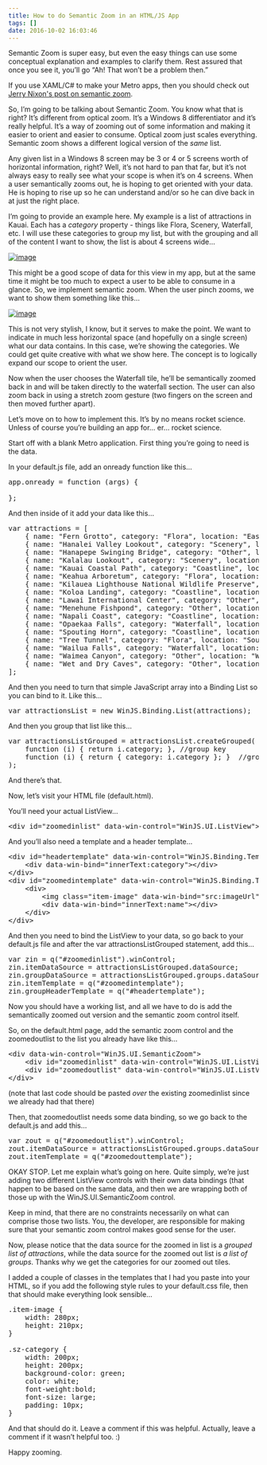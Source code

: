 ```yaml
---
title: How to do Semantic Zoom in an HTML/JS App
tags: []
date: 2016-10-02 16:03:46
---
```


Semantic Zoom is super easy, but even the easy things can use some conceptual explanation and examples to clarify them. Rest assured that once you see it, you&rsquo;ll go &ldquo;Ah! That won&rsquo;t be a problem then.&rdquo;

If you use XAML/C# to make your Metro apps, then you should check out [Jerry Nixon&#39;s post on semantic zoom](http://blog.jerrynixon.com/2012/03/windows-8-semantic-zoom-versus-optical.html#more).

So, I&rsquo;m going to be talking about Semantic Zoom. You know what that is right? It&rsquo;s different from optical zoom. It&rsquo;s a Windows 8 differentiator and it&rsquo;s really helpful. It&rsquo;s a way of zooming out of some information and making it easier to orient and easier to consume. Optical zoom just scales everything. Semantic zoom shows a different logical version of the _same_ list.

Any given list in a Windows 8 screen may be 3 or 4 or 5 screens worth of horizontal information, right? Well, it&rsquo;s not hard to pan that far, but it&rsquo;s not always easy to really see what your scope is when it&rsquo;s on 4 screens. When a user semantically zooms out, he is hoping to get oriented with your data. He is hoping to rise up so he can understand and/or so he can dive back in at just the right place.

I&rsquo;m going to provide an example here. My example is a list of attractions in Kauai. Each has a _category_ property - things like Flora, Scenery, Waterfall, etc. I will use these categories to group my list, but with the grouping and all of the content I want to show, the list is about 4 screens wide&hellip;

[![](http://codefoster.blob.core.windows.net/site/image/48f97207597b432fb6cae8c35aea0c53/semanticzoom_01_1.png "image")](http://{fix}/image.axd?picture=Windows-Live-Writer/How-to-do-Semantic-Zoom-in-an-HTMLJS-App/203F9B40/image.png)

This might be a good scope of data for this view in my app, but at the same time it might be too much to expect a user to be able to consume in a glance. So, we implement semantic zoom. When the user pinch zooms, we want to show them something like this&hellip;

[![](http://codefoster.blob.core.windows.net/site/image/2f6b5a15a9834eb9afbc443b18de98ec/semanticzoom_02_1.png "image")](http://{fix}/image.axd?picture=Windows-Live-Writer/How-to-do-Semantic-Zoom-in-an-HTMLJS-App/6194E09D/image.png)

This is not very stylish, I know, but it serves to make the point. We want to indicate in much less horizontal space (and hopefully on a single screen) what our data contains. In this case, we&rsquo;re showing the categories. We could get quite creative with what we show here. The concept is to logically expand our scope to orient the user.

Now when the user chooses the Waterfall tile, he&rsquo;ll be semantically zoomed back in and will be taken directly to the waterfall section. The user can also zoom back in using a stretch zoom gesture (two fingers on the screen and then moved further apart).

Let&rsquo;s move on to how to implement this. It&rsquo;s by no means rocket science. Unless of course you&rsquo;re building an app for&hellip; er&hellip; rocket science.

Start off with a blank Metro application. First thing you&rsquo;re going to need is the data.

In your default.js file, add an onready function like this&hellip;

<pre class="brush: css;">
app.onready = function (args) {

};</pre>

And then inside of it add your data like this&hellip;

<pre class="brush: js;">
var attractions = [
    { name: &quot;Fern Grotto&quot;, category: &quot;Flora&quot;, location: &quot;East&quot;, imageUrl: &quot;http://www.kauai.com/photos/kauai/point/98/super/fern_grotto-kauai-attraction.JPG&quot;, description: &quot;Only accessible by boat or Kayak, the fern Grotto is located about two miles up Kauai&rsquo;s Wailua River, the only navigable river in the State of Hawaii.&quot; },
    { name: &quot;Hanalei Valley Lookout&quot;, category: &quot;Scenery&quot;, location: &quot;North&quot;, imageUrl: &quot;http://www.kauai.com/photos/kauai/point/51/super/hanalei-valley-lookout-kauai-attractions-3.jpg&quot;, description: &quot;The Hanalei Valley is an enchanted site charmed with the likes of countless waterfalls, rainbows, fields of taro and hidden treasures waiting to be explored.&quot; },
    { name: &quot;Hanapepe Swinging Bridge&quot;, category: &quot;Other&quot;, location: &quot;West&quot;, imageUrl: &quot;http://www.kauai.com/photos/kauai/point/93/super/843726541306971801.jpg&quot;, description: &quot;Located in old town Hananpepe a Historical sight made up of an eclectic group of galleries and shops. Home to Friday night Art walk.&quot; },
    { name: &quot;Kalalau Lookout&quot;, category: &quot;Scenery&quot;, location: &quot;West&quot;, imageUrl: &quot;http://www.kauai.com/photos/kauai/point/94/super/3075381091306977440.jpg&quot;, description: &quot;The Kalalau lookout stands at 4,00 feet above sea level and gives you a peek at a valley that as late as the 1920&#39;s still was the home to residents who farmed crops there. The only way into the valley is by foot along the Kalalau Trail or by boat.&quot; },
    { name: &quot;Kauai Coastal Path&quot;, category: &quot;Coastline&quot;, location: &quot;East&quot;, imageUrl: &quot;http://www.kauai.com/photos/kauai/point/100/super/kauai-coastal-path-kauai-attractions.JPG&quot;, description: &quot;Kauai Coastal Path is a scenic and and safe place to walk, run or bike while taking in the beautiful scenery of Kauai&#39;s East Side.&quot; },
    { name: &quot;Keahua Arboretum&quot;, category: &quot;Flora&quot;, location: &quot;East&quot;, imageUrl: &quot;http://www.kauai.com/photos/kauai/point/95/super/keahua-arboretum-kauai-attractions-5.JPG&quot;, description: &quot;The Keahua Arboretum is planted with native and introduced plants by the University of Hawaii and is used as an outdoor classroom to students and visitors. Cool off in the cold mountain spring water and enjoy lunch at one of the picnic sites.&quot; },
    { name: &quot;Kilauea Lighthouse National Wildlife Preserve&quot;, category: &quot;Coastline&quot;, location: &quot;North&quot;, imageUrl: &quot;http://www.kauai.com/photos/kauai/point/49/super/kilauea_lighthouse_national_wildlife_preserve-kauai-attraction.JPG&quot;, description: &quot;Kilauea Point National Wildlife Refuge started in 1985 by the U.S. Fish and Wildlife Service is marked by its towering lighthouse. The ocean cliffs and tall grassy slopes of a dormant volcano provide a protective breeding ground for many Hawaiian seabirds&quot; },
    { name: &quot;Koloa Landing&quot;, category: &quot;Coastline&quot;, location: &quot;South&quot;, imageUrl: &quot;http://www.kauai.com/photos/kauai/point/99/super/koloa-landing-kauai-attractions-2.jpg&quot;, description: &quot;Once one of the largest deep water whaling ports in Hawaii, Koloa Landing is now a popular location for shore dives.&quot; },
    { name: &quot;Lawai International Center&quot;, category: &quot;Other&quot;, location: &quot;South&quot;, imageUrl: &quot;http://www.kauai.com/photos/kauai/point/110/super/lawai-international-center-kauai-attractions.JPG&quot;, description: &quot;Lawai International Center and the 88 Shrines are located on the ancient site of Heiau where Hawaiians once came for healing.&quot; },
    { name: &quot;Menehune Fishpond&quot;, category: &quot;Other&quot;, location: &quot;East&quot;, imageUrl: &quot;http://www.kauai.com/photos/kauai/point/48/super/menehune-fishpond-kauai-attractions.JPG&quot;, description: &quot;Menehune Fish Pond is located just above the Nawiliwili Harbor. The Menuhune Fish Pond, Alekoko got it&#39;s name from the legend that a small race of people known as menehune built these ponds 1,000 years ago overnight.&quot; },
    { name: &quot;Napali Coast&quot;, category: &quot;Coastline&quot;, location: &quot;North&quot;, imageUrl: &quot;http://www.kauai.com/photos/kauai/point/82/super/napali-coast-kauai-attractions.jpg&quot;, description: &quot;The Napali is a fifteen mile stretch of coastline starting on the north shore at Kee beach and ending on the west side at Polihale beach. This rugged coast will leave you breathless as you gaze upon the he razor sharp cliffs that rise sharply from sea to &quot; },
    { name: &quot;Opaekaa Falls&quot;, category: &quot;Waterfall&quot;, location: &quot;East&quot;, imageUrl: &quot;http://www.kauai.com/photos/kauai/point/88/super/opaekaa_falls-kauai-attraction.JPG&quot;, description: &quot;Opaekaa Falls can be seen from the scenic lookout along Kuamoo Road in the Wailua Homesteads. &quot; },
    { name: &quot;Spouting Horn&quot;, category: &quot;Coastline&quot;, location: &quot;South&quot;, imageUrl: &quot;http://www.kauai.com/photos/kauai/point/86/super/spouting-horn-kauai-attractions-1.JPG&quot;, description: &quot;Spouting Horn Beach Park is a delightful lookout where you can watch a blowhole spout a plume of sea water into the air.&quot; },
    { name: &quot;Tree Tunnel&quot;, category: &quot;Flora&quot;, location: &quot;South&quot;, imageUrl: &quot;http://www.kauai.com/photos/kauai/point/91/super/tree-tunnel-kauai-attractions.JPG&quot;, description: &quot;The beautiful canopy of eucalyptus trees line Maliuhi Road, the gateway to Kauai&#39;s sunny side and the towns of Koloa, and Poipu.&quot; },
    { name: &quot;Wailua Falls&quot;, category: &quot;Waterfall&quot;, location: &quot;East&quot;, imageUrl: &quot;http://www.kauai.com/photos/kauai/point/50/super/wailua_falls-kauai-attraction.JPG&quot;, description: &quot;This 140 foot waterfall appears on many postcards, print and media collections and was used as the opening scene for the 1970&rsquo;s Television series Fantasy Island.&quot; },
    { name: &quot;Waimea Canyon&quot;, category: &quot;Other&quot;, location: &quot;West&quot;, imageUrl: &quot;http://www.kauai.com/photos/kauai/point/83/super/waimea-canyon-kauai-attractions-2.JPG&quot;, description: &quot;Waimea Canyon State Park is the largest canyon in the Pacific and will undoubtedly capture your gaze, with its 10 mile long stretch at a mile wide and measuring more than 3,500 feet deep.&quot; },
    { name: &quot;Wet and Dry Caves&quot;, category: &quot;Other&quot;, location: &quot;North&quot;, imageUrl: &quot;http://www.kauai.com/photos/kauai/point/111/super/wet-and-dry-caves-kauai-attractions.jpg&quot;, description: &quot;Waikanaloa &amp; Waikapalae Wet Caves are located off the the main road in the Haena State Park and are easy to get to. The Waikanaloa Cave is not for swimming. The Waikapale cave is located a a little further up the road and involves a quick hike to the swim&quot; },
];</pre>

And then you need to turn that simple JavaScript array into a Binding List so you can bind to it. Like this&hellip;

<pre class="brush: js;">
var attractionsList = new WinJS.Binding.List(attractions);</pre>

And then you group that list like this&hellip;

<pre class="brush: js;">
var attractionsListGrouped = attractionsList.createGrouped(
    function (i) { return i.category; }, //group key
    function (i) { return { category: i.category }; }  //group
);</pre>

And there&rsquo;s that.

Now, let&rsquo;s visit your HTML file (default.html).

You&rsquo;ll need your actual ListView&hellip;

<pre class="brush: xml;">
&lt;div id=&quot;zoomedinlist&quot; data-win-control=&quot;WinJS.UI.ListView&quot;&gt;&lt;/div&gt;</pre>

And you&rsquo;ll also need a template and a header template&hellip;

<pre class="brush: xml;">
&lt;div id=&quot;headertemplate&quot; data-win-control=&quot;WinJS.Binding.Template&quot;&gt;
    &lt;div data-win-bind=&quot;innerText:category&quot;&gt;&lt;/div&gt;
&lt;/div&gt;
&lt;div id=&quot;zoomedintemplate&quot; data-win-control=&quot;WinJS.Binding.Template&quot;&gt;
    &lt;div&gt;
        &lt;img class=&quot;item-image&quot; data-win-bind=&quot;src:imageUrl&quot; /&gt;
        &lt;div data-win-bind=&quot;innerText:name&quot;&gt;&lt;/div&gt;
    &lt;/div&gt;
&lt;/div&gt;</pre>

And then you need to bind the ListView to your data, so go back to your default.js file and after the var attractionsListGrouped statement, add this&hellip;

<pre class="brush: js;">
var zin = q(&quot;#zoomedinlist&quot;).winControl;
zin.itemDataSource = attractionsListGrouped.dataSource;
zin.groupDataSource = attractionsListGrouped.groups.dataSource;
zin.itemTemplate = q(&quot;#zoomedintemplate&quot;);
zin.groupHeaderTemplate = q(&quot;#headertemplate&quot;);</pre>

Now you should have a working list, and all we have to do is add the semantically zoomed out version and the semantic zoom control itself.

So, on the default.html page, add the semantic zoom control and the zoomedoutlist to the list you already have like this&hellip;

<pre class="brush: xml;">
&lt;div data-win-control=&quot;WinJS.UI.SemanticZoom&quot;&gt;
    &lt;div id=&quot;zoomedinlist&quot; data-win-control=&quot;WinJS.UI.ListView&quot;&gt;&lt;/div&gt;
    &lt;div id=&quot;zoomedoutlist&quot; data-win-control=&quot;WinJS.UI.ListView&quot;&gt;&lt;/div&gt;
&lt;/div&gt;</pre>

(note that last code should be pasted _over_ the existing zoomedinlist since we already had that there)

Then, that zoomedoutlist needs some data binding, so we go back to the default.js and add this&hellip;

<pre class="brush: js;">
var zout = q(&quot;#zoomedoutlist&quot;).winControl;
zout.itemDataSource = attractionsListGrouped.groups.dataSource;
zout.itemTemplate = q(&quot;#zoomedouttemplate&quot;);</pre>

OKAY STOP. Let me explain what&rsquo;s going on here. Quite simply, we&rsquo;re just adding two different ListView controls with their own data bindings (that happen to be based on the same data, and then we are wrapping both of those up with the WinJS.UI.SemanticZoom control.

Keep in mind, that there are no constraints necessarily on what can comprise those two lists. You, the developer, are responsible for making sure that your semantic zoom control makes good sense for the user.

Now, please notice that the data source for the zoomed in list is a _grouped list of attractions_, while the data source for the zoomed out list is _a list of groups_. Thanks why we get the categories for our zoomed out tiles.

I added a couple of classes in the templates that I had you paste into your HTML, so if you add the following style rules to your default.css file, then that should make everything look sensible&hellip;

<pre class="brush: css;">
.item-image {
    width: 280px;
    height: 210px;
}

.sz-category {
    width: 200px;
    height: 200px;
    background-color: green;
    color: white;
    font-weight:bold;
    font-size: large;
    padding: 10px;
}</pre>

And that should do it. Leave a comment if this was helpful. Actually, leave a comment if it wasn&rsquo;t helpful too. :)

Happy zooming.